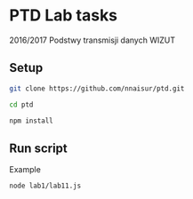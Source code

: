 # PTD Lab tasks
2016/2017 Podstwy transmisji danych WIZUT

## Setup

```sh
git clone https://github.com/nnaisur/ptd.git

cd ptd

npm install
```

## Run script

Example

```sh
node lab1/lab11.js
```
